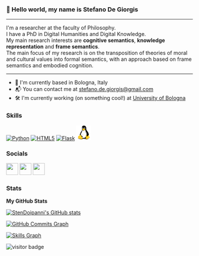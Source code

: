 ### 👋 Hello world, my name is Stefano De Giorgis

<!--
**StenDoipanni/StenDoipanni** is a ✨ _special_ ✨ repository because its `README.md` (this file) appears on your GitHub profile.

Here are some ideas to get you started:

- 🔭 I’m currently working on ...
- 🌱 I’m currently learning ...
- 👯 I’m looking to collaborate on ...
- 🤔 I’m looking for help with ...
- 💬 Ask me about ...
- 📫 How to reach me: ...
- 😄 Pronouns: ...
- ⚡ Fun fact: ...
-->

-----------------------------------

I'm a researcher at the faculty of Philosophy. </br>
I have a PhD in Digital Humanities and Digital Knowledge. </br>
My main research interests are **cognitive semantics**, **knowledge representation** and **frame semantics**. </br>
The main focus of my research is on the transposition of theories of moral and cultural values into formal semantics, with an approach based on frame semantics and embodied cognition.

-----------------------------------

* 📍  I'm currently based in Bologna, Italy
* 📬  You can contact me at [stefano.de.giorgis@gmail.com](mailto:stefano.de.giorgis@gmail.com)
* 🛠️  I'm currently working (on something cool!) at [University of Bologna](https://www.unibo.it/sitoweb/stefano.degiorgis2/en)

### Skills

<p align="left">
<a href="https://www.python.org/" target="_blank" rel="noreferrer"><img src="https://raw.githubusercontent.com/danielcranney/readme-generator/main/public/icons/skills/python-colored.svg" width="36" height="36" alt="Python" /></a>
<a href="https://developer.mozilla.org/en-US/docs/Glossary/HTML5" target="_blank" rel="noreferrer"><img src="https://raw.githubusercontent.com/danielcranney/readme-generator/main/public/icons/skills/html5-colored.svg" width="36" height="36" alt="HTML5" /></a>
<a href="https://flask.palletsprojects.com/en/2.0.x/" target="_blank" rel="noreferrer"><img src="https://raw.githubusercontent.com/danielcranney/readme-generator/main/public/icons/skills/flask-colored.svg" width="36" height="36" alt="Flask" /></a>
<a href="https://www.linux.org/" target="_blank"> <img src="https://raw.githubusercontent.com/devicons/devicon/master/icons/linux/linux-original.svg" alt="linux" width="40" height="40"/> </a>
</p>


### Socials

<p align="left">
<a href="https://github.com/StenDoipanni" target="_blank" rel="noreferrer"><img src="https://raw.githubusercontent.com/danielcranney/readme-generator/main/public/icons/socials/github.svg" width="32" height="32" /></a> 
<a href="https://www.linkedin.com/in/stefano-de-giorgis-a1223aba/" target="_blank" rel="noreferrer"><img src="https://raw.githubusercontent.com/danielcranney/readme-generator/main/public/icons/socials/linkedin.svg" width="32" height="32" /></a> 
<a href="https://twitter.com/Stefano_DG93" target="_blank" rel="noreferrer"><img src="https://raw.githubusercontent.com/danielcranney/readme-generator/main/public/icons/socials/twitter.svg" width="32" height="32" /></a></p>


### Stats

<b>My GitHub Stats</b>

<a href="https://github.com/StenDoipanni"><img src="https://github-readme-stats.vercel.app/api?username=StenDoipanni&show_icons=true&hide=&count_private=true&title_color=84cc16&text_color=ffffff&icon_color=22c55e&bg_color=181824&hide_border=true&show_icons=true" alt="StenDoipanni's GitHub stats" /></a>

<a href="https://github.com/StenDoipanni"><img src="https://github-readme-activity-graph.cyclic.app/graph?username=StenDoipanni&theme=github-compact" alt="GitHub Commits Graph" /></a>

<a href="https://github.com/StenDoipanni"><img src="https://cr-skills-chart-widget.azurewebsites.net/api/api?username=StenDoipanni" alt="Skills Graph" width="80%"/></a>

![visitor badge](https://visitor-badge.deta.dev/badge?page_id=StenDoipanni.StenDoipanni&left_color=green&right_color=gray)
